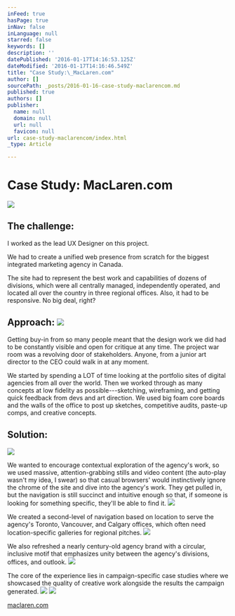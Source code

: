 ```yaml
---
inFeed: true
hasPage: true
inNav: false
inLanguage: null
starred: false
keywords: []
description: ''
datePublished: '2016-01-17T14:16:53.125Z'
dateModified: '2016-01-17T14:16:46.549Z'
title: "Case Study:\_MacLaren.com"
author: []
sourcePath: _posts/2016-01-16-case-study-maclarencom.md
published: true
authors: []
publisher:
  name: null
  domain: null
  url: null
  favicon: null
url: case-study-maclarencom/index.html
_type: Article

---
```

# Case Study: MacLaren.com
![](https://the-grid-user-content.s3-us-west-2.amazonaws.com/2c61b59f-aa8c-42fe-b993-363767c83caf.jpg)

## The challenge: 

I worked as the lead UX Designer on this project. 

We had to create a unified web presence from scratch for the biggest integrated marketing agency in Canada. 

The site had to represent the best work and capabilities of dozens of divisions, which were all centrally managed, independently operated, and located all over the country in three regional offices. Also, it had to be responsive. No big deal, right?

## Approach: ![](https://the-grid-user-content.s3-us-west-2.amazonaws.com/3a0c2bec-373d-4afd-a399-7bf910fbf77e.gif)

Getting buy-in from so many people meant that the design work we did had to be constantly visible and open for critique at any time. The project war room was a revolving door of stakeholders. Anyone, from a junior art director to the CEO could walk in at any moment. 

We started by spending a LOT of time looking at the portfolio sites of digital agencies from all over the world. Then we worked through as many concepts at low fidelity as possible---sketching, wireframing, and getting quick feedback from devs and art direction. We used big foam core boards and the walls of the office to post up sketches, competitive audits, paste-up comps, and creative concepts. 

## Solution:
![](https://the-grid-user-content.s3-us-west-2.amazonaws.com/44f181b9-a52e-4023-b31b-ffb7b20aa29c.jpg)

We wanted to encourage contextual exploration of the agency's work, so we used massive, attention-grabbing stills and video content (the auto-play wasn't my idea, I swear) so that casual browsers' would instinctively ignore the chrome of the site and dive into the agency's work. They get pulled in, but the navigation is still succinct and intuitive enough so that, if someone is looking for something specific, they'll be able to find it. ![](https://the-grid-user-content.s3-us-west-2.amazonaws.com/78174f62-57f7-4e5a-b9bc-25b9c9443fa5.jpg)

We created a second-level of navigation based on location to serve the agency's Toronto, Vancouver, and Calgary offices, which often need location-specific galleries for regional pitches.
![](https://the-grid-user-content.s3-us-west-2.amazonaws.com/c484ed35-cb04-4266-a96a-e6957300dc37.jpg)

We also refreshed a nearly century-old agency brand with a circular, inclusive motif that emphasizes unity between the agency's divisions, offices, and outlook.
![](https://the-grid-user-content.s3-us-west-2.amazonaws.com/ac8882c4-f0a4-430d-bd47-4a712f2ea6f5.jpg)

The core of the experience lies in campaign-specific case studies where we showcased the quality of creative work alongside the results the campaign generated.
![](https://the-grid-user-content.s3-us-west-2.amazonaws.com/1c1efbae-5b0b-4d73-a2c1-4d56ac37122d.jpg)
![](https://the-grid-user-content.s3-us-west-2.amazonaws.com/9430e1d7-e034-4989-970e-a19811457852.jpg)

[maclaren.com][0]

[0]: http://www.maclaren.com/